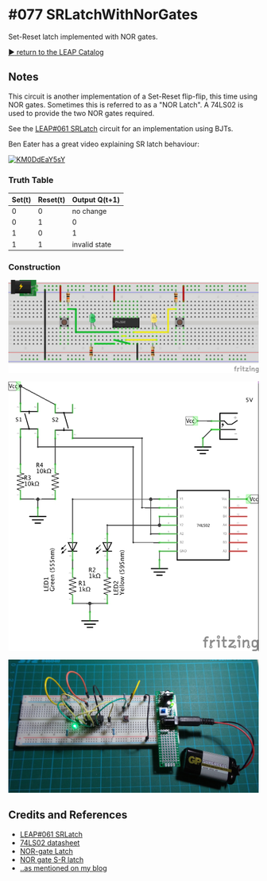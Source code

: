 # #077 SRLatchWithNorGates

Set-Reset latch implemented with NOR gates.

[:arrow_forward: return to the LEAP Catalog](https://leap.tardate.com)

## Notes

This circuit is another implementation of a Set-Reset flip-flip, this time using NOR gates.
Sometimes this is referred to as a "NOR Latch".
A 74LS02 is used to provide the two NOR gates required.

See the [LEAP#061 SRLatch](../SRLatch) circuit for an implementation using BJTs.

Ben Eater has a great video explaining SR latch behaviour:

[![KM0DdEaY5sY](http://img.youtube.com/vi/KM0DdEaY5sY/0.jpg)](http://www.youtube.com/watch?v=KM0DdEaY5sY)

### Truth Table

| Set(t) | Reset(t) | Output Q(t+1) |
|--------|----------|---------------|
|      0 |        0 | no change     |
|      0 |        1 | 0             |
|      1 |        0 | 1             |
|      1 |        1 | invalid state |

### Construction

![The Breadboard](./assets/SRLatchWithNorGates_bb.jpg?raw=true)

![The Schematic](./assets/SRLatchWithNorGates_schematic.jpg?raw=true)

![The Build](./assets/SRLatchWithNorGates_build.jpg?raw=true)

## Credits and References
* [LEAP#061 SRLatch](../SRLatch)
* [74LS02 datasheet](http://www.futurlec.com/74LS/74LS02.shtml)
* [NOR-gate Latch](http://hyperphysics.phy-astr.gsu.edu/hbase/electronic/norlatch.html)
* [NOR gate S-R latch](http://www.allaboutcircuits.com/vol_6/chpt_7/3.html)
* [..as mentioned on my blog](https://blog.tardate.com/2017/05/leap061-set-reset-latches.html)
